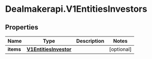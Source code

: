 # Dealmakerapi.V1EntitiesInvestors

## Properties

Name | Type | Description | Notes
------------ | ------------- | ------------- | -------------
**items** | [**V1EntitiesInvestor**](V1EntitiesInvestor.md) |  | [optional] 


